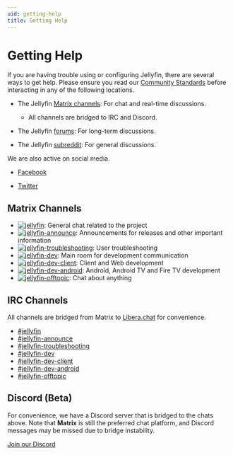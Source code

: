 ```yaml
---
uid: getting-help
title: Getting Help
---
```


# Getting Help

If you are having trouble using or configuring Jellyfin, there are several ways to get help. Please ensure you read our [Community Standards](xref:community-standards) before interacting in any of the following locations.

* The Jellyfin [Matrix channels](https://matrix.to/#/+jellyfin:matrix.org): For chat and real-time discussions.

  * All channels are bridged to IRC and Discord.

* The Jellyfin [forums](https://forum.jellyfin.org): For long-term discussions.

* The Jellyfin [subreddit](https://www.reddit.com/r/jellyfin): For general discussions.

We are also active on social media.

* [Facebook](https://www.facebook.com/Jellyfin-319514125331205)

* [Twitter](https://twitter.com/jellyfin)

## Matrix Channels

* <a href="https://matrix.to/#/#jellyfin:matrix.org"><img alt="jellyfin" src="https://img.shields.io/matrix/jellyfin:matrix.org.svg?logo=matrix&label=jellyfin"></a>: General chat related to the project
* <a href="https://matrix.to/#/#jellyfin-announce:matrix.org"><img alt="jellyfin-announce" src="https://img.shields.io/matrix/jellyfin-announce:matrix.org.svg?logo=matrix&label=jellyfin-announce"></a>: Announcements for releases and other important information
* <a href="https://matrix.to/#/#jellyfin-troubleshooting:matrix.org"><img alt="jellyfin-troubleshooting" src="https://img.shields.io/matrix/jellyfin-troubleshooting:matrix.org.svg?logo=matrix&label=jellyfin-troubleshooting"></a>: User troubleshooting
* <a href="https://matrix.to/#/#jellyfin-dev:matrix.org"><img alt="jellyfin-dev" src="https://img.shields.io/matrix/jellyfin-dev:matrix.org.svg?logo=matrix&label=jellyfin-dev"></a>: Main room for development communication
* <a href="https://matrix.to/#/#jellyfin-dev-client:matrix.org"><img alt="jellyfin-dev-client" src="https://img.shields.io/matrix/jellyfin-dev-client:matrix.org.svg?logo=matrix&label=jellyfin-dev-client"></a>: Client and Web development
* <a href="https://matrix.to/#/#jellyfin-dev-android:matrix.org"><img alt="jellyfin-dev-android" src="https://img.shields.io/matrix/jellyfin-dev-android:matrix.org.svg?logo=matrix&label=jellyfin-dev-android"></a>: Android, Android TV and Fire TV development
* <a href="https://matrix.to/#/#jellyfin-offtopic:matrix.org"><img alt="jellyfin-offtopic" src="https://img.shields.io/matrix/jellyfin-offtopic:matrix.org.svg?logo=matrix&label=jellyfin-offtopic"></a>: Chat about anything

## IRC Channels


All channels are bridged from Matrix to [Libera.chat](https://libera.chat) for convenience.

- [#jellyfin](ircs://irc.libera.chat:6697/#jellyfin)
- [#jellyfin-announce](ircs://irc.libera.chat:6697/#jellyfin-announce)
- [#jellyfin-troubleshooting](ircs://irc.libera.chat:6697/#jellyfin-troubleshooting)
- [#jellyfin-dev](ircs://irc.libera.chat:6697/#jellyfin-dev)
- [#jellyfin-dev-client](ircs://irc.libera.chat:6697/#jellyfin-dev-client)
- [#jellyfin-dev-android](ircs://irc.libera.chat:6697/#jellyfin-dev-android)
- [#jellyfin-offtopic](ircs://irc.libera.chat:6697/#jellyfin-offtopic)

## Discord (Beta)

For convenience, we have a Discord server that is bridged to the chats above. Note that **Matrix** is still the preferred chat platform, and Discord messages may be missed due to bridge instability.

[Join our Discord](https://discord.gg/zHBxVSXdBV)
